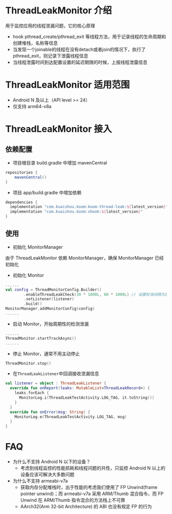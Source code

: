 # ThreadLeakMonitor 介绍

用于监控应用的线程泄漏问题，它的核心原理
- hook pthread_create/pthread_exit 等线程方法，用于记录线程的生命周期和创建堆栈，名称等信息
- 当发现一个joinable的线程在没有detach或者join的情况下，执行了pthread_exit，则记录下泄露线程信息
- 当线程泄露时间到达配置设置的延迟期限的时候，上报线程泄露信息

# ThreadLeakMonitor 适用范围
- Android N 及以上（API level >= 24）
- 仅支持 arm64-v8a

# ThreadLeakMonitor 接入
## 依赖配置
- 项目根目录 build.gradle 中增加 mavenCentral
```groovy
repositories {
    mavenCentral()
}
```
- 项目 app/build.gradle 中增加依赖
```groovy
dependencies {
  implementation "com.kuaishou.koom:koom-thread-leak:${latest_version}"
  implementation "com.kuaishou.koom:xhook:${latest_version}"
}
```
## 使用
- 初始化 MonitorManager

由于 ThreadLeakMonitor 依赖 MonitorManager，确保 MonitorManager 已经初始化

- 初始化 Monitor
```kotlin
......
val config = ThreadMonitorConfig.Builder()
        .enableThreadLeakCheck(30 * 1000L, 60 * 1000L) // 设置轮询间隔为30s，线程泄露延迟期限为1min
        .setListener(listener)
        .build()
MonitorManager.addMonitorConfig(config)
......
```
- 启动 Monitor，开始周期性的检测泄漏
```kotlin
......
ThreadMonitor.startTrackAsync()
......
```
- 停止 Monitor，通常不用主动停止
```kotlin
ThreadMonitor.stop()
```
- 在`ThreadLeakListener`中回调接收泄漏信息
```kotlin
val listener = object : ThreadLeakListener {
  override fun onReport(leaks: MutableList<ThreadLeakRecord>) {
    leaks.forEach {
      MonitorLog.i(ThreadLeakTestActivity.LOG_TAG, it.toString())
    }
  }
  override fun onError(msg: String) {
    MonitorLog.e(ThreadLeakTestActivity.LOG_TAG, msg)
  }
}
```
# FAQ
- 为什么不支持 Android N 以下的设备？
    - 考虑到线程监控的性能损耗和线程问题的共性，只监控 Android N 以上的设备应该可解决大多数问题
- 为什么不支持 armeabi-v7a
    - 获取内存分配堆栈时，出于性能的考虑我们使用了 FP Unwind(frame pointer unwind)；而 armeabi-v7a 采用 ARM/Thumb 混合指令，而 FP Unwind 在 ARM/Thumb 指令混合的方法栈上不可靠
    - AArch32(Arm 32-bit Architecture) 的 ABI 也没有规定 FP 的行为